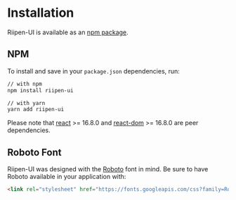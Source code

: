 # Installation

Riipen-UI is available as an [npm package](https://www.npmjs.com/package/riipen-ui).

## NPM

To install and save in your `package.json` dependencies, run:

```sh
// with npm
npm install riipen-ui

// with yarn
yarn add riipen-ui
```

Please note that [react](https://www.npmjs.com/package/react) >= 16.8.0 and [react-dom](https://www.npmjs.com/package/react-dom) >= 16.8.0 are peer dependencies.

## Roboto Font

Riipen-UI was designed with the [Roboto](https://fonts.google.com/specimen/Roboto)
font in mind. Be sure to have Roboto available in your application with:

```html
<link rel="stylesheet" href="https://fonts.googleapis.com/css?family=Roboto:300,400,500,700&display=swap" />
```
